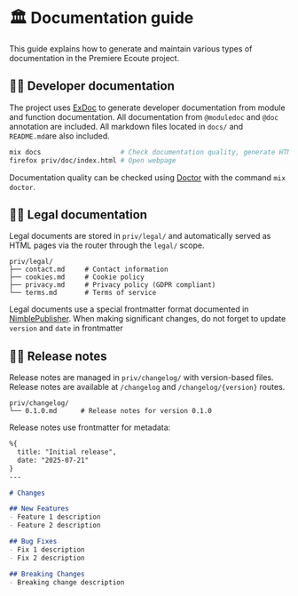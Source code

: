 # 🏛️ Documentation guide

This guide explains how to generate and maintain various types of documentation in the Premiere Ecoute project.

## 👩‍💻 Developer documentation

The project uses [ExDoc](https://github.com/elixir-lang/ex_doc) to generate developer documentation from module and function documentation. All documentation from `@moduledoc` and `@doc` annotation are included. All markdown files located in `docs/` and `README.md`are also included.

```bash
mix docs                    # Check documentation quality, generate HTML & Epub documentation
firefox priv/doc/index.html # Open webpage
```

Documentation quality can be checked using [Doctor](https://github.com/akoutmos/doctor) with the command `mix doctor`.

## 👩‍⚖️ Legal documentation

Legal documents are stored in `priv/legal/` and automatically served as HTML pages via the router through the `legal/` scope.

```
priv/legal/
├── contact.md     # Contact information
├── cookies.md     # Cookie policy
├── privacy.md     # Privacy policy (GDPR compliant)
└── terms.md       # Terms of service
```

Legal documents use a special frontmatter format documented in [NimblePublisher](https://github.com/dashbitco/nimble_publisher). When making significant changes, do not forget to update `version` and `date` in frontmatter


## 👩‍🚀 Release notes

Release notes are managed in `priv/changelog/` with version-based files. Release notes are available at `/changelog` and `/changelog/{version}` routes.

```
priv/changelog/
└── 0.1.0.md      # Release notes for version 0.1.0
```

Release notes use frontmatter for metadata:

```markdown
%{
  title: "Initial release",
  date: "2025-07-21"
}
---

# Changes

## New Features
- Feature 1 description
- Feature 2 description

## Bug Fixes
- Fix 1 description
- Fix 2 description

## Breaking Changes
- Breaking change description
```